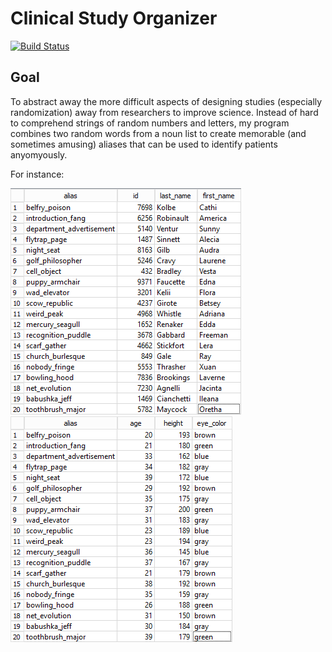 # Clinical Study Organizer
[![Build Status](https://travis-ci.com/michaellyons786/ClinicalStudyOrganizer.svg?branch=master)](https://travis-ci.com/michaellyons786/ClinicalStudyOrganizer)

## Goal
To abstract away the more difficult aspects of designing studies (especially randomization) away from researchers to improve science. Instead of hard to comprehend strings of random numbers and letters, my program combines two random words from a noun list to create memorable (and sometimes amusing) aliases that can be used to identify patients anyomyously.

For instance:

![identity](https://github.com/michaellyons786/ClinicalStudyOrganizer/blob/master/research/identity_table.png?raw=true)
![alias](https://github.com/michaellyons786/ClinicalStudyOrganizer/blob/master/research/alias_table.png?raw=true)
